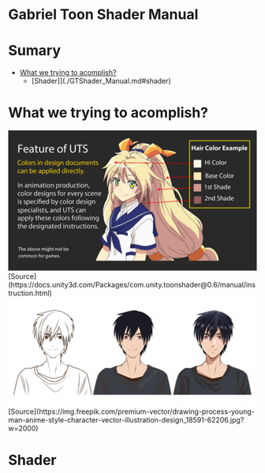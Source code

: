 # Gabriel Toon Shader Manual

# Sumary
- [What we trying to acomplish?](./GTShader_Manual.md#what-we-trying-to-acomplish?)
  - [Shader]](./GTShader_Manual.md#shader)


# What we trying to acomplish?

<img width = "800" src="Image/UT2018_UTS2_SuperTips_10.png">
[Source](https://docs.unity3d.com/Packages/com.unity.toonshader@0.6/manual/instruction.html)


<img width = "800" src="Image/outline.jpg">
[Source](https://img.freepik.com/premium-vector/drawing-process-young-man-anime-style-character-vector-illustration-design_18591-62206.jpg?w=2000)

# Shader